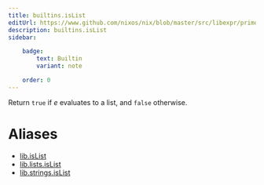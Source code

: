 ```yaml
---
title: builtins.isList
editUrl: https://www.github.com/nixos/nix/blob/master/src/libexpr/primops.cc
description: builtins.isList
sidebar:

    badge:
        text: Builtin
        variant: note

    order: 0
---
```


Return `true` if *e* evaluates to a list, and `false` otherwise.


# Aliases

- [lib.isList](/reference/libisList)
- [lib.lists.isList](/reference/liblists.isList)
- [lib.strings.isList](/reference/libstrings.isList)



